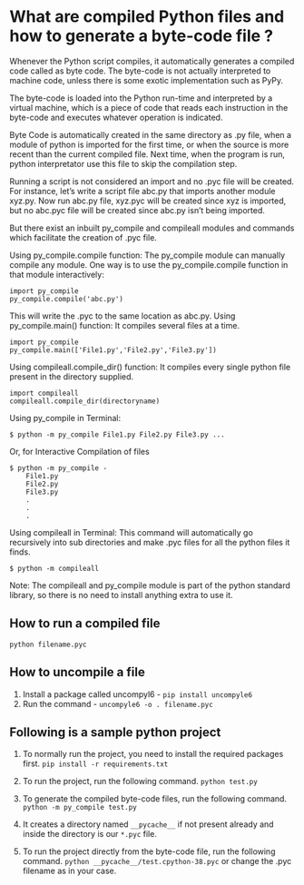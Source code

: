 # What are compiled Python files and how to generate a byte-code file ?

Whenever the Python script compiles, it automatically generates a compiled code called as byte code. The byte-code is not actually interpreted to machine code, unless there is some exotic implementation such as PyPy.

The byte-code is loaded into the Python run-time and interpreted by a virtual machine, which is a piece of code that reads each instruction in the byte-code and executes whatever operation is indicated.

Byte Code is automatically created in the same directory as .py file, when a module of python is imported for the first time, or when the source is more recent than the current compiled file. Next time, when the program is run, python interpretator use this file to skip the compilation step.

Running a script is not considered an import and no .pyc file will be created. For instance, let’s write a script file abc.py that imports another module xyz.py. Now run abc.py file, xyz.pyc will be created since xyz is imported, but no abc.pyc file will be created since abc.py isn’t being imported.

But there exist an inbuilt py_compile and compileall modules and commands which facilitate the creation of .pyc file.

Using py_compile.compile function: The py_compile module can manually compile any module. One way is to use the py_compile.compile function in that module interactively:

```
import py_compile
py_compile.compile('abc.py')
```

This will write the .pyc to the same location as abc.py.
Using py_compile.main() function: It compiles several files at a time.

```
import py_compile
py_compile.main(['File1.py','File2.py','File3.py'])
```

Using compileall.compile_dir() function: It compiles every single python file present in the directory supplied.

```
import compileall
compileall.compile_dir(directoryname)
```

Using py_compile in Terminal:

`$ python -m py_compile File1.py File2.py File3.py ...`

Or, for Interactive Compilation of files

```    
$ python -m py_compile -
    File1.py
    File2.py
    File3.py
    .
    .
    .
```

Using compileall in Terminal: This command will automatically go recursively into sub directories and make .pyc files for all the python files it finds.

`$ python -m compileall`

Note: The compileall and py_compile module is part of the python standard library, so there is no need to install anything extra to use it.


## How to run a compiled file

`python filename.pyc`


## How to uncompile a file

1. Install a package called uncompyl6  - `pip install uncompyle6`
2. Run the command - `uncompyle6 -o . filename.pyc`


## Following is a sample python project

1. To normally run the project, you need to install the required packages first. `pip install -r requirements.txt`

2. To run the project, run the following command. `python test.py`

3. To generate the compiled byte-code files, run the following command. `python -m py_compile test.py`

4. It creates a directory named `__pycache__` if not present already and inside the directory is our `*.pyc` file.

5. To run the project directly from the byte-code file, run the following command. `python __pycache__/test.cpython-38.pyc` or change the .pyc filename as in your case.